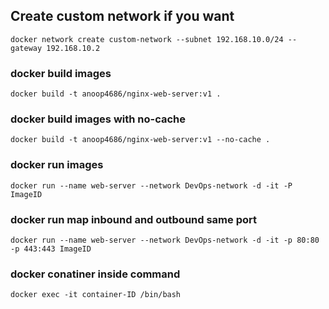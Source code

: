 ## Create custom network if you want ###
```
docker network create custom-network --subnet 192.168.10.0/24 --gateway 192.168.10.2
```
### docker build images ###
```
docker build -t anoop4686/nginx-web-server:v1 .
```
### docker build images with no-cache ###

```
docker build -t anoop4686/nginx-web-server:v1 --no-cache .
```
### docker run images ###
```
docker run --name web-server --network DevOps-network -d -it -P ImageID
```
### docker run map inbound and outbound same port ###
```
docker run --name web-server --network DevOps-network -d -it -p 80:80 -p 443:443 ImageID
```
### docker conatiner inside command ###
```
docker exec -it container-ID /bin/bash
```